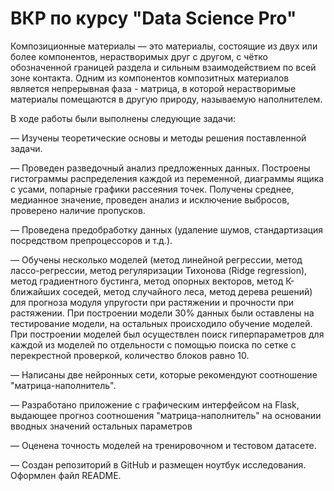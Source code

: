 # ВКР по курсу "Data Science Pro"

Композиционные материалы — это материалы, состоящие из двух или более компонентов, нерастворимых друг с другом, с чётко обозначенной границей раздела и сильным взаимодействием по всей зоне контакта. Одним из компонентов композитных материалов является непрерывная фаза - матрица, в которой нерастворимые материалы помещаются в другую природу, называемую наполнителем. 

В ходе работы были выполнены следующие задачи:

 — Изучены теоретические основы и методы решения поставленной задачи.
 
 — Проведен разведочный анализ предложенных данных. Построены гистограммы распределения каждой из переменной, диаграммы ящика с усами, попарные графики рассеяния точек. Получены среднее, медианное значение, проведен анализ и исключение выбросов, проверено наличие пропусков.

 — Проведена предобработку данных (удаление шумов, стандартизация посредством препроцессоров и т.д.).
 
 — Обучены несколько моделей (метод линейной регрессии, метод лассо-регрессии, метод регуляризации Тихонова (Ridge regression), метод градиентного бустинга, метод опорных векторов, метод К-ближайших соседей, метод случайного леса, метод дерева решений) для прогноза модуля упругости при растяжении и прочности при растяжении. При построении модели 30% данных были оставлены на тестирование модели, на остальных происходило обучение моделей. При построении моделей был осуществлен поиск гиперпараметров для каждой из моделей по отдельности с помощью поиска по сетке с перекрестной проверкой, количество блоков равно 10. 
 
 — Написаны две нейронных сети, которые рекомендуют соотношение "матрица-наполнитель". 
 
 — Разработано приложение с графическим интерфейсом на Flask, выдающее прогноз соотношения "матрица-наполнитель" на основании вводных значений остальных параметров

 — Оценена точность моделей на тренировочном и тестовом датасете. 
 
 — Создан репозиторий в GitHub и размещен ноутбук исследования. Оформлен файл README.

